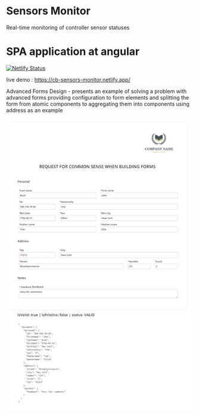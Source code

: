 # Sensors Monitor 
  Real-time monitoring of controller sensor statuses

# SPA application at angular

[![Netlify Status](https://api.netlify.com/api/v1/badges/e5f47c52-59ec-4663-a068-343f0d61ac7d/deploy-status)](https://app.netlify.com/sites/cb-sensors-monitor/deploys)


live demo : https://cb-sensors-monitor.netlify.app/

Advanced Forms Design - presents an example of solving a problem 
with advanced forms providing configuration to form elements and 
splitting the form from atomic components to aggregating them 
into components using address as an example

![alt text](https://raw.githubusercontent.com/CrisBogucki/cb-advanced-forms/master/assets/img2.png)
